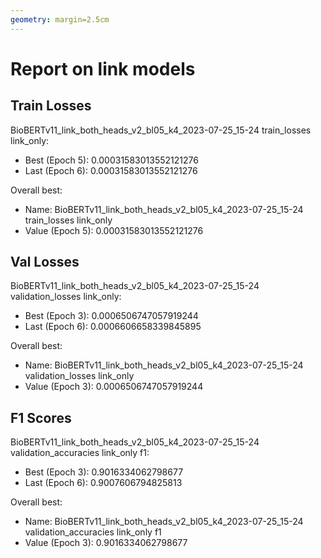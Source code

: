 ```yaml
---
geometry: margin=2.5cm
---
```


# Report on link models


## Train Losses

BioBERTv11_link_both_heads_v2_bl05_k4_2023-07-25_15-24 train_losses link_only:

* Best (Epoch 5): 0.00031583013552121276
* Last (Epoch 6): 0.00031583013552121276

Overall best:

* Name: BioBERTv11_link_both_heads_v2_bl05_k4_2023-07-25_15-24 train_losses link_only
* Value (Epoch 5): 0.00031583013552121276


## Val Losses

BioBERTv11_link_both_heads_v2_bl05_k4_2023-07-25_15-24 validation_losses link_only:

* Best (Epoch 3): 0.0006506747057919244
* Last (Epoch 6): 0.0006606658339845895

Overall best:

* Name: BioBERTv11_link_both_heads_v2_bl05_k4_2023-07-25_15-24 validation_losses link_only
* Value (Epoch 3): 0.0006506747057919244


## F1 Scores

BioBERTv11_link_both_heads_v2_bl05_k4_2023-07-25_15-24 validation_accuracies link_only f1:

* Best (Epoch 3): 0.9016334062798677
* Last (Epoch 6): 0.9007606794825813

Overall best:

* Name: BioBERTv11_link_both_heads_v2_bl05_k4_2023-07-25_15-24 validation_accuracies link_only f1
* Value (Epoch 3): 0.9016334062798677